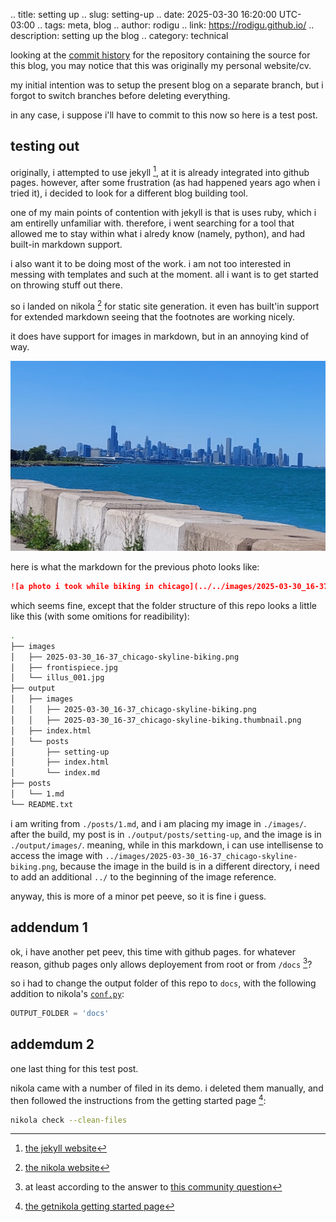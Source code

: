 .. title: setting up
.. slug: setting-up
.. date: 2025-03-30 16:20:00 UTC-03:00
.. tags: meta, blog
.. author: rodigu
.. link: https://rodigu.github.io/
.. description: setting up the blog
.. category: technical

looking at the [commit history](https://github.com/rodigu/rodigu.github.io/commits/master/) for the repository
containing the source for this blog, you may notice that this was originally my personal website/cv.

my initial intention was to setup the present blog on a separate branch,
but i forgot to switch branches before deleting everything.

in any case, i suppose i'll have to commit to this now so here is a test post.

## testing out

originally, i attempted to use jekyll [^1], at it is already integrated into github pages.
however, after some frustration (as had happened years ago when i tried it),
i decided to look for a different blog building tool.

[^1]: [the jekyll website](https://jekyllrb.com/)

one of my main points of contention with jekyll is that is uses ruby, which i am entirelly unfamiliar with.
therefore, i went searching for a tool that allowed me to stay within what i alredy know (namely, python),
and had built-in markdown support.

i also want it to be doing most of the work.
i am not too interested in messing with templates and such at the moment.
all i want is to get started on throwing stuff out there.

so i landed on nikola [^2] for static site generation.
it even has built'in support for extended markdown seeing that the footnotes are working nicely.

[^2]: [the nikola website](https://getnikola.com/)

it does have support for images in markdown, but in an annoying kind of way.

![a photo i took while biking in chicago](../../images/2025-03-30_16-37_chicago-skyline-biking.png)

here is what the markdown for the previous photo looks like:

```md
![a photo i took while biking in chicago](../../images/2025-03-30_16-37_chicago-skyline-biking.png)
```

which seems fine, except that the folder structure of this repo looks a little like this (with some omitions for readibility):

```bash
.
├── images
│   ├── 2025-03-30_16-37_chicago-skyline-biking.png
│   ├── frontispiece.jpg
│   └── illus_001.jpg
├── output
│   ├── images
│   │   ├── 2025-03-30_16-37_chicago-skyline-biking.png
│   │   ├── 2025-03-30_16-37_chicago-skyline-biking.thumbnail.png
│   ├── index.html
│   └── posts
│       ├── setting-up
│       ├── index.html
│       └── index.md
├── posts
│   └── 1.md
└── README.txt
```

i am writing from `./posts/1.md`, and i am placing my image in `./images/`.
after the build, my post is in `./output/posts/setting-up`, and the image is in `./output/images/`.
meaning, while in this markdown, i can use intellisense to access the image with `../images/2025-03-30_16-37_chicago-skyline-biking.png`, because the image in the build is in a different directory,
i need to add an additional `../` to the beginning of the image reference.

anyway, this is more of a minor pet peeve, so it is fine i guess.

## addendum 1

ok, i have another pet peev, this time with github pages.
for whatever reason, github pages only allows deployement from root or from `/docs` [^3]?

[^3]: at least according to the answer to [this community question](https://github.com/orgs/community/discussions/23073)

so i had to change the output folder of this repo to `docs`, with the following addition to nikola's [`conf.py`](https://github.com/rodigu/rodigu.github.io/blob/master/conf.py):

```py
OUTPUT_FOLDER = 'docs'
```

## addemdum 2

one last thing for this test post.

nikola came with a number of filed in its demo.
i deleted them manually, and then followed the instructions from the getting started page [^4]:

[^4]: [the getnikola getting started page](https://getnikola.com/getting-started.html#rm-demo)

```bash
nikola check --clean-files
```


